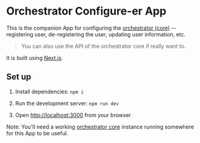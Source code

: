 # Orchestrator Configure-er App

This is the companion App for configuring the [orchestrator (core)](../core) -- registering user, de-registering the user, updating user information, etc.

> You can also use the API of the orchestrator core if really want to.

It is built using [Next.js](https://nextjs.org/).

## Set up

1. Install dependencies: `npm i`

2. Run the development server: `npm run dev`

3. Open [http://localhost:3000](http://localhost:3000) from your browser

Note: You'll need a working [orchestrator core](../core) instance running somewhere for this App to be useful.
